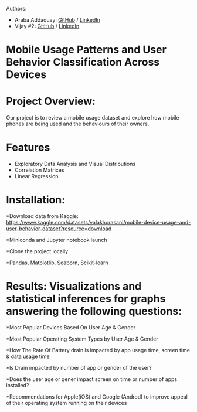 Authors:
- Araba Addaquay: [GitHub](https://github.com/Araba-bot) / [LinkedIn](https://linkedin.com/in/arabaaddaquay)
- Vijay #2: [GitHub](https://github.com/ghaccountname) / [LinkedIn](https://linkedin.com/in/liaccountname)


# Mobile Usage Patterns and User Behavior Classification Across Devices


# Project Overview:

Our project is to review a mobile usage dataset and explore how mobile phones are being used and the behaviours of their owners. 



# Features

   * Exploratory Data Analysis and Visual Distributions
   * Correlation Matrices
   * Linear Regression



# Installation:

   *Download data from Kaggle: https://www.kaggle.com/datasets/valakhorasani/mobile-device-usage-and-user-behavior-dataset?resource=download
   
   *Miniconda and Jupyter notebook launch
   
   *Clone the project locally
   
   *Pandas, Matplotlib, Seaborn, Scikit-learn


   
# Results: Visualizations and statistical inferences for graphs answering the following questions:

   *Most Popular Devices Based On User Age & Gender
   
   *Most Popular Operating System Types by User Age & Gender
   
   *How The Rate Of Battery drain is impacted by app usage time, screen time & data usage time
   
   *Is Drain impacted by number of app or gender of the user?
   
   *Does the user age or gener impact screen on time or number of apps installed?
   
   *Recommendations for Apple(iOS) and Google (Androd) to improve appeal of their operating system running on their devices
